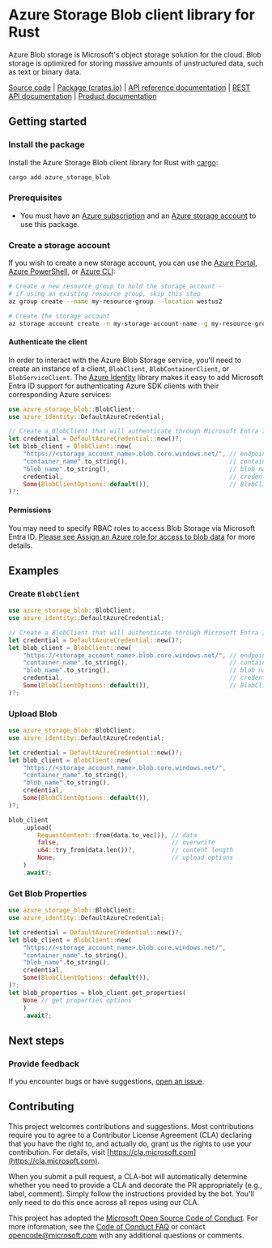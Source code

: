 # Azure Storage Blob client library for Rust

Azure Blob storage is Microsoft's object storage solution for the cloud. Blob storage is optimized for storing massive amounts of unstructured data, such as text or binary data.

[Source code] | [Package (crates.io)] | [API reference documentation] | [REST API documentation] | [Product documentation]

## Getting started

### Install the package

Install the Azure Storage Blob client library for Rust with [cargo]:

```sh
cargo add azure_storage_blob
```

### Prerequisites

* You must have an [Azure subscription] and an [Azure storage account] to use this package.



### Create a storage account
If you wish to create a new storage account, you can use the
[Azure Portal], [Azure PowerShell], or [Azure CLI]:
```bash
# Create a new resource group to hold the storage account -
# if using an existing resource group, skip this step
az group create --name my-resource-group --location westus2

# Create the storage account
az storage account create -n my-storage-account-name -g my-resource-group
```

#### Authenticate the client

In order to interact with the Azure Blob Storage service, you'll need to create an instance of a client, `BlobClient`, `BlobContainerClient`, or `BlobServiceClient`. The [Azure Identity] library makes it easy to add Microsoft Entra ID support for authenticating Azure SDK clients with their corresponding Azure services:
```rust
use azure_storage_blob::BlobClient;
use azure_identity::DefaultAzureCredential;

// Create a BlobClient that will authenticate through Microsoft Entra ID
let credential = DefaultAzureCredential::new()?;
let blob_client = BlobClient::new(
    "https://<storage_account_name>.blob.core.windows.net/", // endpoint
    "container_name".to_string(),                            // container name
    "blob_name".to_string(),                                 // blob name
    credential,                                              // credential
    Some(BlobClientOptions::default()),                      // BlobClient options
)?;
```

#### Permissions
You may need to specify RBAC roles to access Blob Storage via Microsoft Entra ID. [Please see Assign an Azure role for access to blob data] for more details.

## Examples

### Create `BlobClient`
```rust
use azure_storage_blob::BlobClient;
use azure_identity::DefaultAzureCredential;

// Create a BlobClient that will authenticate through Microsoft Entra ID
let credential = DefaultAzureCredential::new()?;
let blob_client = BlobClient::new(
    "https://<storage_account_name>.blob.core.windows.net/", // endpoint
    "container_name".to_string(),                            // container name
    "blob_name".to_string(),                                 // blob name
    credential,                                              // credential
    Some(BlobClientOptions::default()),                      // BlobClient options
)?;
```
### Upload Blob
```rust
use azure_storage_blob::BlobClient;
use azure_identity::DefaultAzureCredential;

let credential = DefaultAzureCredential::new()?;
let blob_client = BlobClient::new(
    "https://<storage_account_name>.blob.core.windows.net/",
    "container_name".to_string(),
    "blob_name".to_string(),
    credential,
    Some(BlobClientOptions::default()),
)?;

blob_client
    .upload(
        RequestContent::from(data.to_vec()), // data
        false,                               // overwrite
        u64::try_from(data.len())?,          // content length
        None,                                // upload options
    )
    .await?;
```

### Get Blob Properties
```rust
use azure_storage_blob::BlobClient;
use azure_identity::DefaultAzureCredential;

let credential = DefaultAzureCredential::new()?;
let blob_client = BlobClient::new(
    "https://<storage_account_name>.blob.core.windows.net/",
    "container_name".to_string(),
    "blob_name".to_string(),
    credential,
    Some(BlobClientOptions::default()),
)?;
let blob_properties = blob_client.get_properties(
    None // get properties options
    )
    .await?;
```


## Next steps

### Provide feedback

If you encounter bugs or have suggestions, [open an issue](https://github.com/Azure/azure-sdk-for-rust/issues).

## Contributing

This project welcomes contributions and suggestions. Most contributions require you to agree to a Contributor License Agreement (CLA) declaring that you have the right to, and actually do, grant us the rights to use your contribution. For details, visit [https://cla.microsoft.com](https://cla.microsoft.com).

When you submit a pull request, a CLA-bot will automatically determine whether you need to provide a CLA and decorate the PR appropriately (e.g., label, comment). Simply follow the instructions provided by the bot. You'll only need to do this once across all repos using our CLA.

This project has adopted the [Microsoft Open Source Code of Conduct](https://opensource.microsoft.com/codeofconduct/). For more information, see the [Code of Conduct FAQ](https://opensource.microsoft.com/codeofconduct/faq/) or contact [opencode@microsoft.com](mailto:opencode@microsoft.com) with any additional questions or comments.

<!-- LINKS -->
[Azure subscription]: https://azure.microsoft.com/free/
[Azure storage account]: https://learn.microsoft.com/azure/storage/common/storage-account-overview
[Azure Portal]: https://learn.microsoft.com/azure/storage/common/storage-quickstart-create-account?tabs=azure-portal
[Azure PowerShell]: https://learn.microsoft.com/azure/storage/common/storage-quickstart-create-account?tabs=azure-powershell
[Azure CLI]: https://learn.microsoft.com/azure/storage/common/storage-quickstart-create-account?tabs=azure-cli
[cargo]: https://dev-doc.rust-lang.org/stable/cargo/commands/cargo.html
[Azure Identity]: https://github.com/Azure/azure-sdk-for-rust/tree/main/sdk/identity/azure_identity
[API reference documentation]: https://docs.rs/crate/azure_storage_blob/latest
[Package (crates.io)]: https://crates.io/crates/azure_storage_blob
[Source code]: https://github.com/Azure/azure-sdk-for-python/tree/main/sdk/storage/azure-storage-blob
[REST API documentation]: https://learn.microsoft.com/rest/api/storageservices/blob-service-rest-api
[Product documentation]: https://learn.microsoft.com/azure/storage/blobs/storage-blobs-overview
[Please see Assign an Azure role for access to blob data]: https://learn.microsoft.com/azure/storage/blobs/assign-azure-role-data-access?tabs=portal
